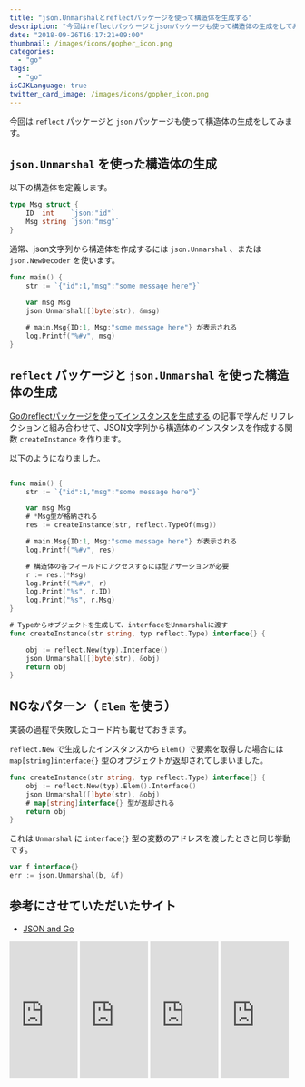```yaml
---
title: "json.Unmarshalとreflectパッケージを使って構造体を生成する"
description: "今回はreflectパッケージとjsonパッケージも使って構造体の生成をしてみます。"
date: "2018-09-26T16:17:21+09:00"
thumbnail: /images/icons/gopher_icon.png
categories:
  - "go"
tags:
  - "go"
isCJKLanguage: true
twitter_card_image: /images/icons/gopher_icon.png
---
```


今回は `reflect` パッケージと `json` パッケージも使って構造体の生成をしてみます。

## `json.Unmarshal` を使った構造体の生成

以下の構造体を定義します。

```go
type Msg struct {
	ID  int    `json:"id"`
	Msg string `json:"msg"`
}
```

通常、json文字列から構造体を作成するには `json.Unmarshal` 、または `json.NewDecoder` を使います。

```go
func main() {
	str := `{"id":1,"msg":"some message here"}`
	
	var msg Msg
	json.Unmarshal([]byte(str), &msg)

	# main.Msg{ID:1, Msg:"some message here"} が表示される
	log.Printf("%#v", msg)	
}
```

## `reflect` パッケージと `json.Unmarshal` を使った構造体の生成

[Goのreflectパッケージを使ってインスタンスを生成する](/post/go/create-instance-with-reflection/) の記事で学んだ
リフレクションと組み合わせて、JSON文字列から構造体のインスタンスを作成する関数 `createInstance` を作ります。

以下のようになりました。

```go

func main() {
	str := `{"id":1,"msg":"some message here"}`

	var msg Msg
	# *Msg型が格納される
	res := createInstance(str, reflect.TypeOf(msg))

	# main.Msg{ID:1, Msg:"some message here"} が表示される
	log.Printf("%#v", res)

	# 構造体の各フィールドにアクセスするには型アサーションが必要
	r := res.(*Msg)
	log.Printf("%#v", r)
	log.Print("%s", r.ID)
	log.Print("%s", r.Msg)
}

# Typeからオブジェクトを生成して、interfaceをUnmarshalに渡す
func createInstance(str string, typ reflect.Type) interface{} {

	obj := reflect.New(typ).Interface()	
	json.Unmarshal([]byte(str), &obj)
	return obj
}
```

## NGなパターン（ `Elem` を使う）

実装の過程で失敗したコード片も載せておきます。 

`reflect.New` で生成したインスタンスから `Elem()` で要素を取得した場合には
`map[string]interface{}` 型のオブジェクトが返却されてしまいました。

```go
func createInstance(str string, typ reflect.Type) interface{} {
	obj := reflect.New(typ).Elem().Interface()
	json.Unmarshal([]byte(str), &obj)
	# map[string]interface{} 型が返却される
	return obj
}
```

これは `Unmarshal` に `interface{}` 型の変数のアドレスを渡したときと同じ挙動です。

```go
var f interface{}
err := json.Unmarshal(b, &f)
```

## 参考にさせていただいたサイト

* [JSON and Go](https://blog.golang.org/json-and-go)

<iframe style="width:120px;height:240px;" marginwidth="0" marginheight="0" scrolling="no" frameborder="0" src="https://rcm-fe.amazon-adsystem.com/e/cm?ref=tf_til&t=soudegesu-22&m=amazon&o=9&p=8&l=as1&IS2=1&detail=1&asins=4798142417&linkId=2a504e0591dea2b29c897641fee103b4&bc1=ffffff&lt1=_blank&fc1=333333&lc1=0066c0&bg1=ffffff&f=ifr">
</iframe>
<iframe style="width:120px;height:240px;" marginwidth="0" marginheight="0" scrolling="no" frameborder="0" src="https://rcm-fe.amazon-adsystem.com/e/cm?ref=tf_til&t=soudegesu-22&m=amazon&o=9&p=8&l=as1&IS2=1&detail=1&asins=4908686033&linkId=bc543f9a203ae829ea5149b77f7f26ed&bc1=ffffff&lt1=_blank&fc1=333333&lc1=0066c0&bg1=ffffff&f=ifr">
</iframe>	
<iframe style="width:120px;height:240px;" marginwidth="0" marginheight="0" scrolling="no" frameborder="0" src="https://rcm-fe.amazon-adsystem.com/e/cm?ref=tf_til&t=soudegesu-22&m=amazon&o=9&p=8&l=as1&IS2=1&detail=1&asins=4873118468&linkId=a29dc46f2c8ec02b6826b9192aabec5f&bc1=ffffff&lt1=_blank&fc1=333333&lc1=0066c0&bg1=ffffff&f=ifr">
</iframe>
<iframe style="width:120px;height:240px;" marginwidth="0" marginheight="0" scrolling="no" frameborder="0" src="https://rcm-fe.amazon-adsystem.com/e/cm?ref=tf_til&t=soudegesu-22&m=amazon&o=9&p=8&l=as1&IS2=1&detail=1&asins=4873117526&linkId=f9d2734b0ac386b7e7acb6a0331d2268&bc1=ffffff&lt1=_blank&fc1=333333&lc1=0066c0&bg1=ffffff&f=ifr">
</iframe>
